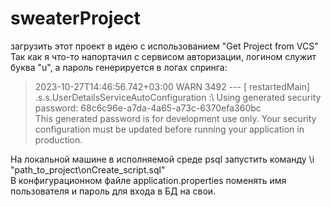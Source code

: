 # sweaterProject

загрузить этот проект в идею с использованием "Get Project from VCS"\
Так как я что-то напортачил с сервисом авторизации, логином служит буква "u", а пароль генерируется в логах спринга:
>2023-10-27T14:46:56.742+03:00  WARN 3492 --- [  restartedMain] .s.s.UserDetailsServiceAutoConfiguration :\ 
>Using generated security password: 68c6c96e-a7da-4a65-a73c-6370efa360bc\
>This generated password is for development use only. Your security configuration must be updated before running your application in production.

На локальной машине в исполняемой среде psql запустить команду \i "path_to_project\\onCreate_script.sql"\
В конфигурационном файле application.properties поменять имя пользователя и пароль для входа в БД на свои.
